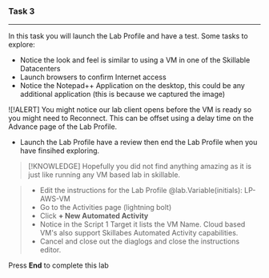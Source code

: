 ### Task 3

---

In this task you will launch the Lab Profile and have a test.  Some tasks to explore:

- Notice the look and feel is similar to using a VM in one of the Skillable Datacenters
- Launch browsers to confirm Internet access
- Notice the Notepad++ Application on the desktop, this could be any additional application (this is because we captured the image)

![!ALERT] You might notice our lab client opens before the VM is ready so you might need to Reconnect.  This can be offset using a delay time on the Advance page of the Lab Profile.

- Launch the Lab Profile have a review then end the Lab Profile when you have finsihed exploring.

>[!KNOWLEDGE] Hopefully you did not find anything amazing as it is just like running any VM based lab in skillable.

> - Edit the instructions for the Lab Profile @lab.Variable(initials): LP-AWS-VM
> - Go to the Activities page (lightning bolt)
> - Click **+ New Automated Activity**
> - Notice in the Script 1 Target it lists the VM Name.  Cloud based VM's also support Skillabes Automated Activity capabilities.
> - Cancel and close out the diaglogs and close the instructions editor.

Press **End** to complete this lab
